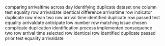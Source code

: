 comparing arrivaltime across day identifying duplicate dataset one column test equality row arrivaldate identical difference arrivaltime row indicator duplicate row mean two row arrival time identified duplicate row passed test equality arrivaldate anticipate low number row matching issue chosen complicate duplication identification process implemented consequence two row arrival time selected row identical row identified duplicate passed prior test equality arrivaldate